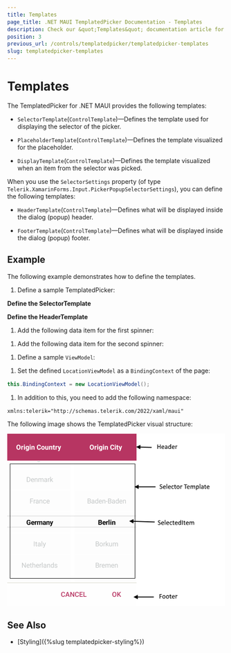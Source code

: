 ```yaml
---
title: Templates
page_title: .NET MAUI TemplatedPicker Documentation - Templates
description: Check our &quot;Templates&quot; documentation article for Telerik TemplatedPicker for .NET MAUI control.
position: 3
previous_url: /controls/templatedpicker/templatedpicker-templates
slug: templatedpicker-templates
---
```


# Templates

The TemplatedPicker for .NET MAUI provides the following templates:

* `SelectorTemplate`(`ControlTemplate`)&mdash;Defines the template used for displaying the selector of the picker.

* `PlaceholderTemplate`(`ControlTemplate`)&mdash;Defines the template visualized for the placeholder.  

* `DisplayTemplate`(`ControlTemplate`)&mdash;Defines the template visualized when an item from the selector was picked.

When you use the `SelectorSettings` property (of type `Telerik.XamarinForms.Input.PickerPopupSelectorSettings`), you can define the following templates:

* `HeaderTemplate`(`ControlTemplate`)&mdash;Defines what will be displayed inside the dialog (popup) header.

* `FooterTemplate`(`ControlTemplate`)&mdash;Defines what will be displayed inside the dialog (popup) footer.

## Example

The following example demonstrates how to define the templates.

1. Define a sample TemplatedPicker:

 <snippet id='templatedpicker-keyfeatures' />

**Define the SelectorTemplate**

 <snippet id='templatedpicker-keyfeatures-selectortemplate' />

**Define the HeaderTemplate**

 <snippet id='templatedpicker-keyfeatures-headertemplate' />

1. Add the following data item for the first spinner:

 <snippet id='templatedpicker-country-businessmodel' />

1. Add the following data item for the second spinner:

 <snippet id='templatedpicker-city-businessmodel' />

1. Define a sample `ViewModel`:

 <snippet id='templatedpicker-viewmodel' />

1. Set the defined `LocationViewModel` as a `BindingContext` of the page:

 ```C#
this.BindingContext = new LocationViewModel();
 ```

1. In addition to this, you need to add the following namespace:

 ```XAML
xmlns:telerik="http://schemas.telerik.com/2022/xaml/maui"
 ```



The following image shows the TemplatedPicker visual structure:

![TemplatedPicker Templates](images/templated_picker_visual_structure.png)

## See Also

- [Styling]({%slug templatedpicker-styling%})

